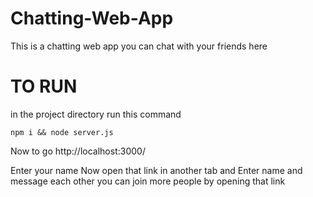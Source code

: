 # Chatting-Web-App
This is a chatting web app you can chat with your friends here

# TO RUN
in the project directory run this command

```npm i && node server.js```

Now to go http://localhost:3000/

Enter your name Now open that link in another tab and Enter name and message each other you can join more people by opening that link

